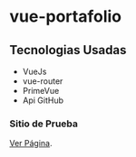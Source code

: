 # vue-portafolio

## Tecnologias Usadas
- VueJs
- vue-router
- PrimeVue
- Api GitHub
### Sitio de Prueba
[Ver Página](https://patricioaguilarvargas.github.io/vue-portafolio/).
